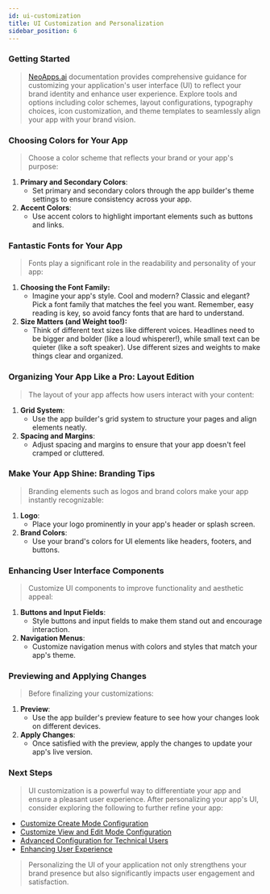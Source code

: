 ```yaml
---
id: ui-customization
title: UI Customization and Personalization
sidebar_position: 6
---
```


### Getting Started

> [NeoApps.ai](https://neoapps.ai/) documentation provides comprehensive guidance for customizing your application's user interface (UI) to reflect your brand identity and enhance user experience. Explore tools and options including color schemes, layout configurations, typography choices, icon customization, and theme templates to seamlessly align your app with your brand vision.

### Choosing Colors for Your App

> Choose a color scheme that reflects your brand or your app's purpose:

1. **Primary and Secondary Colors**: 
    - Set primary and secondary colors through the app builder's theme settings to ensure consistency across your app.
2. **Accent Colors**: 
    - Use accent colors to highlight important elements such as buttons and links.

<!-- ![Applying a Color Scheme](/img/neoapps_ai_logo.png) -->

### Fantastic Fonts for Your App

> Fonts play a significant role in the readability and personality of your app:

1. **Choosing the Font Family:**
    - Imagine your app's style. Cool and modern? Classic and elegant? Pick a font family that matches the feel you want. Remember, easy reading is key, so avoid fancy fonts that are hard to understand.
2. **Size Matters (and Weight too!):**
    - Think of different text sizes like different voices. Headlines need to be bigger and bolder (like a loud whisperer!), while small text can be quieter (like a soft speaker). Use different sizes and weights to make things clear and organized.

<!-- ![Customizing Fonts](/img/neoapps_ai_logo.png) -->

### Organizing Your App Like a Pro: Layout Edition

> The layout of your app affects how users interact with your content:

1. **Grid System**: 
    - Use the app builder's grid system to structure your pages and align elements neatly.
2. **Spacing and Margins**: 
    - Adjust spacing and margins to ensure that your app doesn't feel cramped or cluttered.

<!-- ![Adjusting Layouts](/img/neoapps_ai_logo.png) -->

### Make Your App Shine: Branding Tips

> Branding elements such as logos and brand colors make your app instantly recognizable:

1. **Logo**: 
    - Place your logo prominently in your app's header or splash screen.
2. **Brand Colors**: 
    - Use your brand's colors for UI elements like headers, footers, and buttons.

<!-- ![Incorporating Branding Elements](/img/neoapps_ai_logo.png) -->

### Enhancing User Interface Components

> Customize UI components to improve functionality and aesthetic appeal:

1. **Buttons and Input Fields**: 
    - Style buttons and input fields to make them stand out and encourage interaction.
2. **Navigation Menus**: 
    - Customize navigation menus with colors and styles that match your app's theme.

<!-- ![Enhancing User Interface Components](/img/neoapps_ai_logo.png) -->

### Previewing and Applying Changes

> Before finalizing your customizations:

1. **Preview**: 
    - Use the app builder's preview feature to see how your changes look on different devices.
2. **Apply Changes**: 
    - Once satisfied with the preview, apply the changes to update your app's live version.

<!-- ![Previewing and Applying Changes](/img/neoapps_ai_logo.png) -->

### Next Steps

> UI customization is a powerful way to differentiate your app and ensure a pleasant user experience. After personalizing your app's UI, consider exploring the following to further refine your app:

- [Customize Create Mode Configuration](./create-mode-configuration.md)
- [Customize View and Edit Mode Configuration](./view-and-edit-modes.md)
- [Advanced Configuration for Technical Users](./advanced-configuration)
- [Enhancing User Experience](./enhancing-user-experience)

> Personalizing the UI of your application not only strengthens your brand presence but also significantly impacts user engagement and satisfaction.
